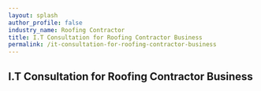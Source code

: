 ```yaml
---
layout: splash 
author_profile: false 
industry_name: Roofing Contractor
title: I.T Consultation for Roofing Contractor Business
permalink: /it-consultation-for-roofing-contractor-business
---
```


## I.T Consultation for Roofing Contractor Business